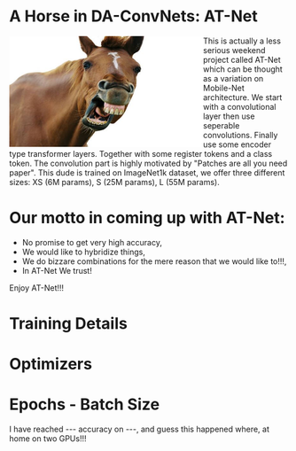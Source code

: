# A Horse in DA-ConvNets: AT-Net


<a href="https://www.youtube.com/shorts/3BW1lBgtbbs" class="follow"> 
<img align="left" width="350" height="200" src="at_net.JPG"> 
</a>
This is actually a less serious weekend project called AT-Net which can be thought as a variation on Mobile-Net architecture. We start with a convolutional layer then use seperable convolutions. Finally use some encoder type transformer layers. Together with some register tokens and a class token. The convolution part is highly motivated by "Patches are all you need paper". This dude is trained on ImageNet1k dataset, we offer three different sizes: XS (6M params), S (25M params), L (55M params). 
 <h1> Our motto in coming up with AT-Net:</h1>

 <ul>
  <li> No promise to get very high accuracy,</li>
  <li> We would like to hybridize things,</li>
  <li> We do bizzare combinations for the mere reason that we would like to!!!,</li>
  <li> In AT-Net We trust!</li>
  
</ul> 
Enjoy AT-Net!!!

# Training Details
# Optimizers
# Epochs - Batch Size


I have reached --- accuracy on ---, and guess this happened where, at home on two GPUs!!!

